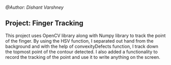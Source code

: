 *@Author: Dishant Varshney*

## Project: Finger Tracking
This project uses OpenCV library along with Numpy library to track the point of the finger. By using the HSV function, I separated out hand from the background and with the help of convexityDefects function, I track down the topmost point of the contour detected. I also added a functionality to record the tracking of the point and use it to write anything on the screen.
